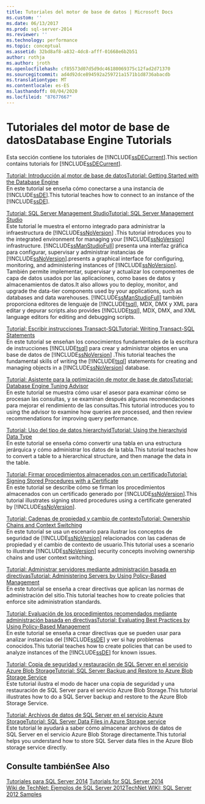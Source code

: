 ```yaml
---
title: Tutoriales del motor de base de datos | Microsoft Docs
ms.custom: ''
ms.date: 06/13/2017
ms.prod: sql-server-2014
ms.reviewer: ''
ms.technology: performance
ms.topic: conceptual
ms.assetid: 32bd8af8-a832-4dc8-afff-01668e6b2b51
author: rothja
ms.author: jroth
ms.openlocfilehash: cf85573d07d5d9dc46180069375c12fad2d71370
ms.sourcegitcommit: ad4d92dce894592a259721a1571b1d8736abacdb
ms.translationtype: MT
ms.contentlocale: es-ES
ms.lasthandoff: 08/04/2020
ms.locfileid: "87677667"
---
```

# <a name="database-engine-tutorials"></a><span data-ttu-id="d7bda-102">Tutoriales del motor de base de datos</span><span class="sxs-lookup"><span data-stu-id="d7bda-102">Database Engine Tutorials</span></span>
  <span data-ttu-id="d7bda-103">Esta sección contiene los tutoriales de [!INCLUDE[ssDECurrent](../includes/ssdecurrent-md.md)].</span><span class="sxs-lookup"><span data-stu-id="d7bda-103">This section contains tutorials for [!INCLUDE[ssDECurrent](../includes/ssdecurrent-md.md)].</span></span>  
  
 [<span data-ttu-id="d7bda-104">Tutorial: Introducción al motor de base de datos</span><span class="sxs-lookup"><span data-stu-id="d7bda-104">Tutorial: Getting Started with the Database Engine</span></span>](tutorial-getting-started-with-the-database-engine.md)  
 <span data-ttu-id="d7bda-105">En este tutorial se enseña cómo conectarse a una instancia de [!INCLUDE[ssDE](../includes/ssde-md.md)].</span><span class="sxs-lookup"><span data-stu-id="d7bda-105">This tutorial teaches how to connect to an instance of the [!INCLUDE[ssDE](../includes/ssde-md.md)].</span></span>  
  
 [<span data-ttu-id="d7bda-106">Tutorial: SQL Server Management Studio</span><span class="sxs-lookup"><span data-stu-id="d7bda-106">Tutorial: SQL Server Management Studio</span></span>](../ssms/tutorials/tutorial-sql-server-management-studio.md)  
 <span data-ttu-id="d7bda-107">Este tutorial le muestra el entorno integrado para administrar la infraestructura de [!INCLUDE[ssNoVersion](../includes/ssnoversion-md.md)] .</span><span class="sxs-lookup"><span data-stu-id="d7bda-107">This tutorial introduces you to the integrated environment for managing your [!INCLUDE[ssNoVersion](../includes/ssnoversion-md.md)] infrastructure.</span></span> [!INCLUDE[ssManStudioFull](../includes/ssmanstudiofull-md.md)] <span data-ttu-id="d7bda-108">presenta una interfaz gráfica para configurar, supervisar y administrar instancias de [!INCLUDE[ssNoVersion](../includes/ssnoversion-md.md)].</span><span class="sxs-lookup"><span data-stu-id="d7bda-108">presents a graphical interface for configuring, monitoring, and administering instances of [!INCLUDE[ssNoVersion](../includes/ssnoversion-md.md)].</span></span> <span data-ttu-id="d7bda-109">También permite implementar, supervisar y actualizar los componentes de capa de datos usados por las aplicaciones, como bases de datos y almacenamientos de datos.</span><span class="sxs-lookup"><span data-stu-id="d7bda-109">It also allows you to deploy, monitor, and upgrade the data-tier components used by your applications, such as databases and data warehouses.</span></span> [!INCLUDE[ssManStudioFull](../includes/ssmanstudiofull-md.md)] <span data-ttu-id="d7bda-110">también proporciona editores de lenguaje de [!INCLUDE[tsql](../includes/tsql-md.md)], MDX, DMX y XML para editar y depurar scripts.</span><span class="sxs-lookup"><span data-stu-id="d7bda-110">also provides [!INCLUDE[tsql](../includes/tsql-md.md)], MDX, DMX, and XML language editors for editing and debugging scripts.</span></span>  
  
 [<span data-ttu-id="d7bda-111">Tutorial: Escribir instrucciones Transact-SQL</span><span class="sxs-lookup"><span data-stu-id="d7bda-111">Tutorial: Writing Transact-SQL Statements</span></span>](../t-sql/tutorial-writing-transact-sql-statements.md)  
 <span data-ttu-id="d7bda-112">En este tutorial se enseñan los conocimientos fundamentales de la escritura de instrucciones [!INCLUDE[tsql](../includes/tsql-md.md)] para crear y administrar objetos en una base de datos de [!INCLUDE[ssNoVersion](../includes/ssnoversion-md.md)] .</span><span class="sxs-lookup"><span data-stu-id="d7bda-112">This tutorial teaches the fundamental skills of writing the [!INCLUDE[tsql](../includes/tsql-md.md)] statements for creating and managing objects in a [!INCLUDE[ssNoVersion](../includes/ssnoversion-md.md)] database.</span></span>  
  
 [<span data-ttu-id="d7bda-113">Tutorial: Asistente para la optimización de motor de base de datos</span><span class="sxs-lookup"><span data-stu-id="d7bda-113">Tutorial: Database Engine Tuning Advisor</span></span>](../tools/dta/tutorial-database-engine-tuning-advisor.md)  
 <span data-ttu-id="d7bda-114">En este tutorial se muestra cómo usar el asesor para examinar cómo se procesan las consultas, y se examinan después algunas recomendaciones para mejorar el rendimiento de las consultas.</span><span class="sxs-lookup"><span data-stu-id="d7bda-114">This tutorial introduces you to using the advisor to examine how queries are processed, and then review recommendations for improving query performance.</span></span>  
  
 [<span data-ttu-id="d7bda-115">Tutorial: Uso del tipo de datos hierarchyid</span><span class="sxs-lookup"><span data-stu-id="d7bda-115">Tutorial: Using the hierarchyid Data Type</span></span>](tables/tutorial-using-the-hierarchyid-data-type.md)  
 <span data-ttu-id="d7bda-116">En este tutorial se enseña cómo convertir una tabla en una estructura jerárquica y cómo administrar los datos de la tabla.</span><span class="sxs-lookup"><span data-stu-id="d7bda-116">This tutorial teaches how to convert a table to a hierarchical structure, and then manage the data in the table.</span></span>  
  
 [<span data-ttu-id="d7bda-117">Tutorial: Firmar procedimientos almacenados con un certificado</span><span class="sxs-lookup"><span data-stu-id="d7bda-117">Tutorial: Signing Stored Procedures with a Certificate</span></span>](tutorial-signing-stored-procedures-with-a-certificate.md)  
 <span data-ttu-id="d7bda-118">En este tutorial se describe cómo se firman los procedimientos almacenados con un certificado generado por [!INCLUDE[ssNoVersion](../includes/ssnoversion-md.md)].</span><span class="sxs-lookup"><span data-stu-id="d7bda-118">This tutorial illustrates signing stored procedures using a certificate generated by [!INCLUDE[ssNoVersion](../includes/ssnoversion-md.md)].</span></span>  
  
 [<span data-ttu-id="d7bda-119">Tutorial: Cadenas de propiedad y cambio de contexto</span><span class="sxs-lookup"><span data-stu-id="d7bda-119">Tutorial: Ownership Chains and Context Switching</span></span>](tutorial-ownership-chains-and-context-switching.md)  
 <span data-ttu-id="d7bda-120">En este tutorial se usa un escenario para ilustrar los conceptos de seguridad de [!INCLUDE[ssNoVersion](../includes/ssnoversion-md.md)] relacionados con las cadenas de propiedad y el cambio de contexto de usuario.</span><span class="sxs-lookup"><span data-stu-id="d7bda-120">This tutorial uses a scenario to illustrate [!INCLUDE[ssNoVersion](../includes/ssnoversion-md.md)] security concepts involving ownership chains and user context switching.</span></span>  
  
 [<span data-ttu-id="d7bda-121">Tutorial: Administrar servidores mediante administración basada en directivas</span><span class="sxs-lookup"><span data-stu-id="d7bda-121">Tutorial: Administering Servers by Using Policy-Based Management</span></span>](policy-based-management/tutorial-administering-servers-by-using-policy-based-management.md)  
 <span data-ttu-id="d7bda-122">En este tutorial se enseña a crear directivas que aplican las normas de administración del sitio.</span><span class="sxs-lookup"><span data-stu-id="d7bda-122">This tutorial teaches how to create policies that enforce site administration standards.</span></span>  
  
 [<span data-ttu-id="d7bda-123">Tutorial: Evaluación de los procedimientos recomendados mediante administración basada en directivas</span><span class="sxs-lookup"><span data-stu-id="d7bda-123">Tutorial: Evaluating Best Practices by Using Policy-Based Management</span></span>](../tutorials/tutorial-evaluating-best-practices-by-using-policy-based-management.md)  
 <span data-ttu-id="d7bda-124">En este tutorial se enseña a crear directivas que se pueden usar para analizar instancias del [!INCLUDE[ssDE](../includes/ssde-md.md)] y ver si hay problemas conocidos.</span><span class="sxs-lookup"><span data-stu-id="d7bda-124">This tutorial teaches how to create policies that can be used to analyze instances of the [!INCLUDE[ssDE](../includes/ssde-md.md)] for known issues.</span></span>  
  
 [<span data-ttu-id="d7bda-125">Tutorial: Copia de seguridad y restauración de SQL Server en el servicio Azure Blob Storage</span><span class="sxs-lookup"><span data-stu-id="d7bda-125">Tutorial: SQL Server Backup and Restore to Azure Blob Storage Service</span></span>](tutorial-sql-server-backup-and-restore-to-azure-blob-storage-service.md)  
 <span data-ttu-id="d7bda-126">Este tutorial ilustra el modo de hacer una copia de seguridad y una restauración de SQL Server para el servicio Azure Blob Storage.</span><span class="sxs-lookup"><span data-stu-id="d7bda-126">This tutorial illustrates how to do a SQL Server backup and restore to the Azure Blob Storage Service.</span></span>  
  
 [<span data-ttu-id="d7bda-127">Tutorial: Archivos de datos de SQL Server en el servicio Azure Storage</span><span class="sxs-lookup"><span data-stu-id="d7bda-127">Tutorial: SQL Server Data Files in Azure Storage service</span></span>](tutorial-use-azure-blob-storage-service-with-sql-server-2016.md)  
 <span data-ttu-id="d7bda-128">Este tutorial le ayudará a saber cómo almacenar archivos de datos de SQL Server en el servicio Azure Blob Storage directamente.</span><span class="sxs-lookup"><span data-stu-id="d7bda-128">This tutorial helps you understand how to store SQL Server data files in the Azure Blob storage service directly.</span></span>  
  
## <a name="see-also"></a><span data-ttu-id="d7bda-129">Consulte también</span><span class="sxs-lookup"><span data-stu-id="d7bda-129">See Also</span></span>  
 <span data-ttu-id="d7bda-130">[Tutoriales para SQL Server 2014](../tutorials/tutorials-for-sql-server-2014.md) </span><span class="sxs-lookup"><span data-stu-id="d7bda-130">[Tutorials for SQL Server 2014](../tutorials/tutorials-for-sql-server-2014.md) </span></span>  
 [<span data-ttu-id="d7bda-131">Wiki de TechNet: Ejemplos de SQL Server 2012</span><span class="sxs-lookup"><span data-stu-id="d7bda-131">TechNet WIKI: SQL Server 2012 Samples</span></span>](https://go.microsoft.com/fwlink/?linkID=220734)  
  
  
